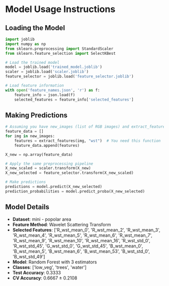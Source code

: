 # Model Usage Instructions

## Loading the Model
```python
import joblib
import numpy as np
from sklearn.preprocessing import StandardScaler
from sklearn.feature_selection import SelectKBest

# Load the trained model
model = joblib.load('trained_model.joblib')
scaler = joblib.load('scaler.joblib')
feature_selector = joblib.load('feature_selector.joblib')

# Load feature information
with open('feature_names.json', 'r') as f:
    feature_info = json.load(f)
    selected_features = feature_info['selected_features']
```

## Making Predictions
```python
# Assuming you have new_images (list of RGB images) and extract_features function
feature_data = []
for img in new_images:
    features = extract_features(img, "wst")  # You need this function
    feature_data.append(features)

X_new = np.array(feature_data)

# Apply the same preprocessing pipeline
X_new_scaled = scaler.transform(X_new)
X_new_selected = feature_selector.transform(X_new_scaled)

# Make predictions
predictions = model.predict(X_new_selected)
prediction_probabilities = model.predict_proba(X_new_selected)
```

## Model Details
- **Dataset**: mini - popolar area
- **Feature Method**: Wavelet Scattering Transform
- **Selected Features**: ['R_wst_mean_0', 'R_wst_mean_2', 'R_wst_mean_3', 'R_wst_mean_4', 'R_wst_mean_5', 'R_wst_mean_6', 'R_wst_mean_7', 'R_wst_mean_9', 'R_wst_mean_10', 'R_wst_mean_16', 'R_wst_std_0', 'R_wst_std_45', 'G_wst_std_0', 'G_wst_std_45', 'B_wst_mean_0', 'B_wst_mean_5', 'B_wst_mean_6', 'B_wst_mean_53', 'B_wst_std_0', 'B_wst_std_49']
- **Model**: Random Forest with 3 estimators
- **Classes**: ['low_veg', 'trees', 'water']
- **Test Accuracy**: 0.3333
- **CV Accuracy**: 0.6667 ± 0.2108

